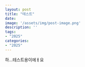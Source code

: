 ```yaml
---
layout: post
title: "테스트"
date: 
image: '/assets/img/post-image.png'
description: ''
tags:
- "2025"
categories:
- "2025"
---
```

하...테스트용이에ㅐ요